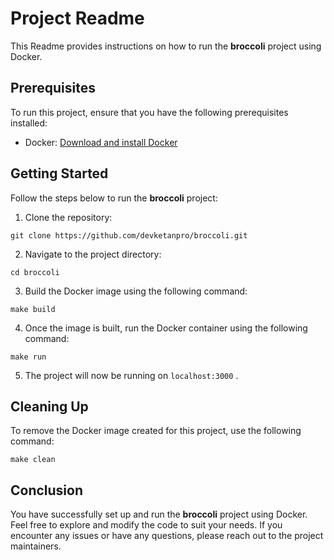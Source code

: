 # Project Readme

This Readme provides instructions on how to run the **broccoli** project using Docker.

## Prerequisites

To run this project, ensure that you have the following prerequisites installed:

- Docker: [Download and install Docker](https://www.docker.com/get-started)

## Getting Started

Follow the steps below to run the **broccoli** project:

1. Clone the repository:

```commandline
git clone https://github.com/devketanpro/broccoli.git
```

2. Navigate to the project directory:

```commandline
cd broccoli
```

3. Build the Docker image using the following command:

```commandline
make build
```

4. Once the image is built, run the Docker container using the following command:

```commandline
make run
```

5. The project will now be running on  `localhost:3000` .

## Cleaning Up

To remove the Docker image created for this project, use the following command:

```commandline
make clean
```

## Conclusion

You have successfully set up and run the **broccoli** project using Docker. Feel free to explore and modify the code to
suit your needs. If you encounter any issues or have any questions, please reach out to the project maintainers.